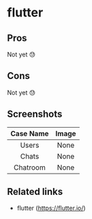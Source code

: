 # flutter

## Pros

Not yet 😓

## Cons

Not yet 😓

## Screenshots

Case Name | Image
:---:|:---:
Users|None
Chats|None
Chatroom|None


## Related links

- flutter (https://flutter.io/)